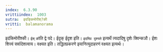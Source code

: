 ```yaml
---
index:  6.3.90
vrittiindex:  1003
sutra:  इदङ्किमोरीश्?की
vritti:  balamanorama 
---
```


इदंकिमोरीश्की। `ईश्` `की`ति द्वे पदे। ईदृक् ईदृश इति। `इदमिव दृश्यते` इत्यर्थे त्यदादिषु दृशेः क्विन्कञौ। ईशः शित्त्वं सर्वादेशत्वाय। वक्ष्यत इति। तद्धितप्रकरणे इयानित्युदाहरणं वक्ष्यत इत्यर्थः। 

